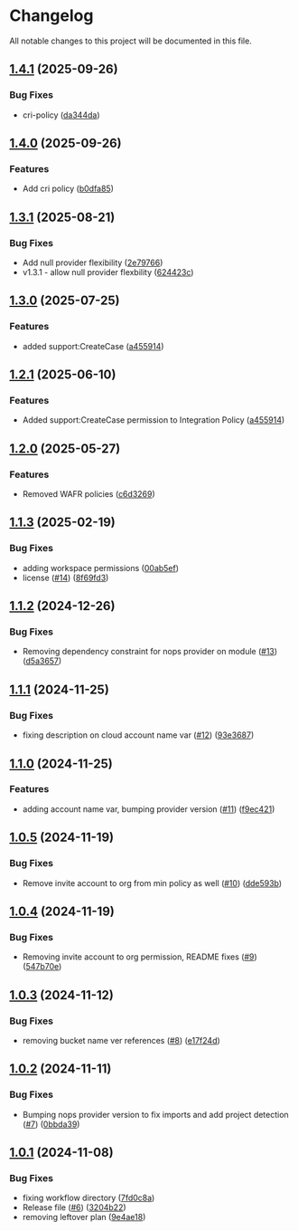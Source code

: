 # Changelog

All notable changes to this project will be documented in this file.

## [1.4.1](https://github.com/nops-io/terraform-aws-nops-integration/compare/v1.4.0...v1.4.1) (2025-09-26)


### Bug Fixes

* cri-policy ([da344da](https://github.com/nops-io/terraform-aws-nops-integration/commit/da344da8b8443cf0868211ecff4194535f920328))

## [1.4.0](https://github.com/nops-io/terraform-aws-nops-integration/compare/v1.3.1...v1.4.0) (2025-09-26)


### Features

* Add cri policy ([b0dfa85](https://github.com/nops-io/terraform-aws-nops-integration/commit/b0dfa8559f80d07a87cf96e77456657a437a2e5a))

## [1.3.1](https://github.com/nops-io/terraform-aws-nops-integration/compare/v1.3.0...v1.3.1) (2025-08-21)


### Bug Fixes

* Add null provider flexibility ([2e79766](https://github.com/nops-io/terraform-aws-nops-integration/commit/2e79766dc8f3af10dfe6ddfcaaa7e763daf597b4))
* v1.3.1 - allow null provider flexbility ([624423c](https://github.com/nops-io/terraform-aws-nops-integration/commit/624423c2f14a9e2b9f7951ecf43522e2c71e83e5))

## [1.3.0](https://github.com/nops-io/terraform-aws-nops-integration/compare/v1.2.0...v1.3.0) (2025-07-25)


### Features

* added support:CreateCase ([a455914](https://github.com/nops-io/terraform-aws-nops-integration/commit/a4559147f7c9c1ab4a5168064948b103c08190fc))

## [1.2.1](https://github.com/nops-io/terraform-aws-nops-integration/compare/v1.2.0...v1.2.1) (2025-06-10)


### Features

* Added support:CreateCase permission to Integration Policy ([a455914](https://github.com/nops-io/terraform-aws-nops-integration/commit/a4559147f7c9c1ab4a5168064948b103c08190fc))


## [1.2.0](https://github.com/nops-io/terraform-aws-nops-integration/compare/v1.1.3...v1.2.0) (2025-05-27)


### Features

* Removed WAFR policies ([c6d3269](https://github.com/nops-io/terraform-aws-nops-integration/commit/c6d32699ae858846cd8f171a59d7c5f5a619d6c6))


## [1.1.3](https://github.com/nops-io/terraform-aws-nops-integration/compare/v1.1.2...v1.1.3) (2025-02-19)


### Bug Fixes

* adding workspace permissions ([00ab5ef](https://github.com/nops-io/terraform-aws-nops-integration/commit/00ab5ef72571186e9cc3ce9755cb2fc8e065e0b8))
* license ([#14](https://github.com/nops-io/terraform-aws-nops-integration/issues/14)) ([8f69fd3](https://github.com/nops-io/terraform-aws-nops-integration/commit/8f69fd3bd9942a8d063af17bce31e3a19b1d0212))

## [1.1.2](https://github.com/nops-io/terraform-aws-nops-integration/compare/v1.1.1...v1.1.2) (2024-12-26)


### Bug Fixes

* Removing dependency constraint for nops provider on module ([#13](https://github.com/nops-io/terraform-aws-nops-integration/issues/13)) ([d5a3657](https://github.com/nops-io/terraform-aws-nops-integration/commit/d5a3657ab326572d48dd0a75421d88b53ea3063c))

## [1.1.1](https://github.com/nops-io/terraform-aws-nops-integration/compare/v1.1.0...v1.1.1) (2024-11-25)


### Bug Fixes

* fixing description on cloud account name var ([#12](https://github.com/nops-io/terraform-aws-nops-integration/issues/12)) ([93e3687](https://github.com/nops-io/terraform-aws-nops-integration/commit/93e3687127dd60b6307353f9085f05de6842e510))

## [1.1.0](https://github.com/nops-io/terraform-aws-nops-integration/compare/v1.0.5...v1.1.0) (2024-11-25)


### Features

* adding account name var, bumping provider version ([#11](https://github.com/nops-io/terraform-aws-nops-integration/issues/11)) ([f9ec421](https://github.com/nops-io/terraform-aws-nops-integration/commit/f9ec4217cf564402d4f570864f8794b0a743ff28))

## [1.0.5](https://github.com/nops-io/terraform-aws-nops-integration/compare/v1.0.4...v1.0.5) (2024-11-19)


### Bug Fixes

* Remove invite account to org from min policy as well ([#10](https://github.com/nops-io/terraform-aws-nops-integration/issues/10)) ([dde593b](https://github.com/nops-io/terraform-aws-nops-integration/commit/dde593bc90b61f64030fedcbe43c86902256e865))

## [1.0.4](https://github.com/nops-io/terraform-aws-nops-integration/compare/v1.0.3...v1.0.4) (2024-11-19)


### Bug Fixes

* Removing invite account to org permission, README fixes ([#9](https://github.com/nops-io/terraform-aws-nops-integration/issues/9)) ([547b70e](https://github.com/nops-io/terraform-aws-nops-integration/commit/547b70e0a5fc5c08e998c6e7f8635af35ab7eca3))

## [1.0.3](https://github.com/nops-io/terraform-aws-nops-integration/compare/v1.0.2...v1.0.3) (2024-11-12)


### Bug Fixes

* removing bucket name ver references ([#8](https://github.com/nops-io/terraform-aws-nops-integration/issues/8)) ([e17f24d](https://github.com/nops-io/terraform-aws-nops-integration/commit/e17f24d6cd36e2350e6ab8755b8cb02026128f4b))

## [1.0.2](https://github.com/nops-io/terraform-aws-nops-integration/compare/v1.0.1...v1.0.2) (2024-11-11)


### Bug Fixes

* Bumping nops provider version to fix imports and add project detection ([#7](https://github.com/nops-io/terraform-aws-nops-integration/issues/7)) ([0bbda39](https://github.com/nops-io/terraform-aws-nops-integration/commit/0bbda399b93105f4807bf331a0f713c318b4e4fd))

## [1.0.1](https://github.com/nops-io/terraform-aws-nops-integration/compare/v1.0.0...v1.0.1) (2024-11-08)


### Bug Fixes

* fixing workflow directory ([7fd0c8a](https://github.com/nops-io/terraform-aws-nops-integration/commit/7fd0c8a8fa314a883e5b60987e0bf738316e4dce))
* Release file ([#6](https://github.com/nops-io/terraform-aws-nops-integration/issues/6)) ([3204b22](https://github.com/nops-io/terraform-aws-nops-integration/commit/3204b227189bb761bc36049862213d0c6229cfe7))
* removing leftover plan ([9e4ae18](https://github.com/nops-io/terraform-aws-nops-integration/commit/9e4ae18c6e98147faad2de6599d4e20224d7bc23))
